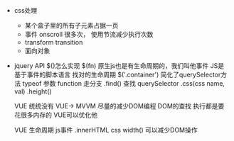 - css处理
  - 某个盒子里的所有子元素占据一页
  - 事件 onscroll  很多次， 使用节流减少执行次数
  - transform  transition
  - 面向对象

- jquery API   $()怎么实现
  $(fn) 原生js也是有生命周期的，我们叫他事件
  JS是基于事件的脚本语言  找对的生命周期
  $('.container') 简化了querySelector方法
  typeof  参数  function 走分支
  .find() 查找 querySelector
  .css(css name, val)  .height()

  VUE 统统没有  VUE-> MVVM 尽量的减少DOM编程
   DOM的查找 执行都是要花很多内存的  VUE可以优化他

   VUE 生命周期  js事件
  .innerHTML  css  width()
  <template>
   <div :width="width">
    {{content}}
   </div>
  </template>
  可以减少DOM操作